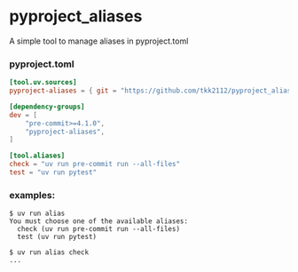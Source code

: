 # pyproject_aliases

A simple tool to manage aliases in pyproject.toml

### pyproject.toml
```toml
[tool.uv.sources]
pyproject-aliases = { git = "https://github.com/tkk2112/pyproject_aliases.git" }

[dependency-groups]
dev = [
    "pre-commit>=4.1.0",
    "pyproject-aliases",
]

[tool.aliases]
check = "uv run pre-commit run --all-files"
test = "uv run pytest"
```

### examples:
```shell
$ uv run alias
You must choose one of the available aliases:
  check (uv run pre-commit run --all-files)
  test (uv run pytest)
```

```shell
$ uv run alias check
...
```

